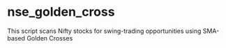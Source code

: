 # nse_golden_cross
This script scans Nifty stocks for swing-trading opportunities using SMA-based Golden Crosses

